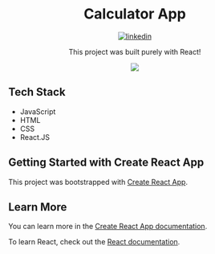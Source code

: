 <h1 align="center">Calculator App</h1>

<p align="center">
<a href="https://linkedin.com/in/valdocijunior" target="_blank">
  <img align="center" src="https://img.shields.io/badge/-valdocijunior-05122A?style=flat&logo=linkedin" alt="linkedin"/>
</a>
  </p>
  
  <p align="center">
  This project was built purely with React!
  </p>
  <p align="center"> 
   <img align="center" src="https://i.ibb.co/vPzs1Dy/preview.png" />
  </p>
  
## Tech Stack
- JavaScript
- HTML
- CSS
- React.JS
  
## Getting Started with Create React App

This project was bootstrapped with [Create React App](https://github.com/facebook/create-react-app).

## Learn More

You can learn more in the [Create React App documentation](https://facebook.github.io/create-react-app/docs/getting-started).

To learn React, check out the [React documentation](https://reactjs.org/).
